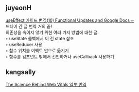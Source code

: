 <h2>juyeonH</h2><a href="https://www.notion.so/study66/A-Complete-Guide-to-useEffect-e4d7d28d98f442ddb3352e643140aea0#752fc3bb489c4e4bb63c24c31e7d06ee">useEffect 가이드 번역(10) Functional Updates and Google Docs ~</a><br>드디어 긴 글 번역 거의 끝!<br>의존성을 속이지 않기 위한 여러 가지 방법에 대한 글:<br>    ◦ useState 콜백에서 이 전 state 참조<br>    ◦ useReducer 사용<br>    ◦ 함수 위치를 이펙트 안으로 옮기기<br>    ◦ 함수를 컴포넌트 밖에서 선언하거나 useCallback 사용하기
<h2>kangsally</h2><a href="https://www.notion.so/study66/22-02-03-The-Science-Behind-Web-Vitals-522c6e1f426c4abc8ee0940b3891b002#ba32caeb34cd442289fa942eb1a2c658">The Science Behind Web Vitals 일부 번역</a>